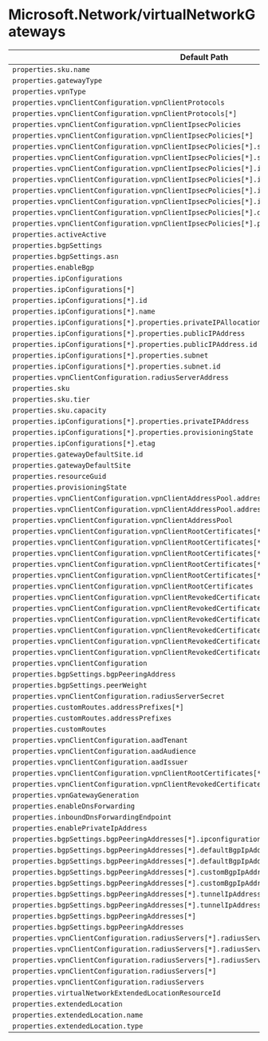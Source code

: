 # Microsoft.Network/virtualNetworkGateways

| Default Path | Alias |
|---|---|
| `properties.sku.name` | `Microsoft.Network/virtualNetworkGateways/sku.name` |
| `properties.gatewayType` | `Microsoft.Network/virtualNetworkGateways/gatewayType` |
| `properties.vpnType` | `Microsoft.Network/virtualNetworkGateways/vpnType` |
| `properties.vpnClientConfiguration.vpnClientProtocols` | `Microsoft.Network/virtualNetworkGateways/vpnClientConfiguration.vpnClientProtocols` |
| `properties.vpnClientConfiguration.vpnClientProtocols[*]` | `Microsoft.Network/virtualNetworkGateways/vpnClientConfiguration.vpnClientProtocols[*]` |
| `properties.vpnClientConfiguration.vpnClientIpsecPolicies` | `Microsoft.Network/virtualNetworkGateways/vpnClientConfiguration.vpnClientIpsecPolicies` |
| `properties.vpnClientConfiguration.vpnClientIpsecPolicies[*]` | `Microsoft.Network/virtualNetworkGateways/vpnClientConfiguration.vpnClientIpsecPolicies[*]` |
| `properties.vpnClientConfiguration.vpnClientIpsecPolicies[*].saLifeTimeSeconds` | `Microsoft.Network/virtualNetworkGateways/vpnClientConfiguration.vpnClientIpsecPolicies[*].saLifeTimeSeconds` |
| `properties.vpnClientConfiguration.vpnClientIpsecPolicies[*].saDataSizeKilobytes` | `Microsoft.Network/virtualNetworkGateways/vpnClientConfiguration.vpnClientIpsecPolicies[*].saDataSizeKilobytes` |
| `properties.vpnClientConfiguration.vpnClientIpsecPolicies[*].ipsecEncryption` | `Microsoft.Network/virtualNetworkGateways/vpnClientConfiguration.vpnClientIpsecPolicies[*].ipsecEncryption` |
| `properties.vpnClientConfiguration.vpnClientIpsecPolicies[*].ipsecIntegrity` | `Microsoft.Network/virtualNetworkGateways/vpnClientConfiguration.vpnClientIpsecPolicies[*].ipsecIntegrity` |
| `properties.vpnClientConfiguration.vpnClientIpsecPolicies[*].ikeEncryption` | `Microsoft.Network/virtualNetworkGateways/vpnClientConfiguration.vpnClientIpsecPolicies[*].ikeEncryption` |
| `properties.vpnClientConfiguration.vpnClientIpsecPolicies[*].ikeIntegrity` | `Microsoft.Network/virtualNetworkGateways/vpnClientConfiguration.vpnClientIpsecPolicies[*].ikeIntegrity` |
| `properties.vpnClientConfiguration.vpnClientIpsecPolicies[*].dhGroup` | `Microsoft.Network/virtualNetworkGateways/vpnClientConfiguration.vpnClientIpsecPolicies[*].dhGroup` |
| `properties.vpnClientConfiguration.vpnClientIpsecPolicies[*].pfsGroup` | `Microsoft.Network/virtualNetworkGateways/vpnClientConfiguration.vpnClientIpsecPolicies[*].pfsGroup` |
| `properties.activeActive` | `Microsoft.Network/virtualNetworkGateways/activeActive` |
| `properties.bgpSettings` | `Microsoft.Network/virtualNetworkGateways/bgpSettings` |
| `properties.bgpSettings.asn` | `Microsoft.Network/virtualNetworkGateways/bgpSettings.asn` |
| `properties.enableBgp` | `Microsoft.Network/virtualNetworkGateways/enableBgp` |
| `properties.ipConfigurations` | `Microsoft.Network/virtualNetworkGateways/ipConfigurations` |
| `properties.ipConfigurations[*]` | `Microsoft.Network/virtualNetworkGateways/ipConfigurations[*]` |
| `properties.ipConfigurations[*].id` | `Microsoft.Network/virtualNetworkGateways/ipConfigurations[*].id` |
| `properties.ipConfigurations[*].name` | `Microsoft.Network/virtualNetworkGateways/ipConfigurations[*].name` |
| `properties.ipConfigurations[*].properties.privateIPAllocationMethod` | `Microsoft.Network/virtualNetworkGateways/ipConfigurations[*].privateIPAllocationMethod` |
| `properties.ipConfigurations[*].properties.publicIPAddress` | `Microsoft.Network/virtualNetworkGateways/ipConfigurations[*].publicIPAddress` |
| `properties.ipConfigurations[*].properties.publicIPAddress.id` | `Microsoft.Network/virtualNetworkGateways/ipConfigurations[*].publicIPAddress.id` |
| `properties.ipConfigurations[*].properties.subnet` | `Microsoft.Network/virtualNetworkGateways/ipConfigurations[*].subnet` |
| `properties.ipConfigurations[*].properties.subnet.id` | `Microsoft.Network/virtualNetworkGateways/ipConfigurations[*].subnet.id` |
| `properties.vpnClientConfiguration.radiusServerAddress` | `Microsoft.Network/virtualNetworkGateways/vpnClientConfiguration.radiusServerAddress` |
| `properties.sku` | `Microsoft.Network/virtualNetworkGateways/sku` |
| `properties.sku.tier` | `Microsoft.Network/virtualNetworkGateways/sku.tier` |
| `properties.sku.capacity` | `Microsoft.Network/virtualNetworkGateways/sku.capacity` |
| `properties.ipConfigurations[*].properties.privateIPAddress` | `Microsoft.Network/virtualNetworkGateways/ipConfigurations[*].privateIPAddress` |
| `properties.ipConfigurations[*].properties.provisioningState` | `Microsoft.Network/virtualNetworkGateways/ipConfigurations[*].provisioningState` |
| `properties.ipConfigurations[*].etag` | `Microsoft.Network/virtualNetworkGateways/ipConfigurations[*].etag` |
| `properties.gatewayDefaultSite.id` | `Microsoft.Network/virtualNetworkGateways/gatewayDefaultSite.id` |
| `properties.gatewayDefaultSite` | `Microsoft.Network/virtualNetworkGateways/gatewayDefaultSite` |
| `properties.resourceGuid` | `Microsoft.Network/virtualNetworkGateways/resourceGuid` |
| `properties.provisioningState` | `Microsoft.Network/virtualNetworkGateways/provisioningState` |
| `properties.vpnClientConfiguration.vpnClientAddressPool.addressPrefixes[*]` | `Microsoft.Network/virtualNetworkGateways/vpnClientConfiguration.vpnClientAddressPool.addressPrefixes[*]` |
| `properties.vpnClientConfiguration.vpnClientAddressPool.addressPrefixes` | `Microsoft.Network/virtualNetworkGateways/vpnClientConfiguration.vpnClientAddressPool.addressPrefixes` |
| `properties.vpnClientConfiguration.vpnClientAddressPool` | `Microsoft.Network/virtualNetworkGateways/vpnClientConfiguration.vpnClientAddressPool` |
| `properties.vpnClientConfiguration.vpnClientRootCertificates[*].properties.publicCertData` | `Microsoft.Network/virtualNetworkGateways/vpnClientConfiguration.vpnClientRootCertificates[*].publicCertData` |
| `properties.vpnClientConfiguration.vpnClientRootCertificates[*].properties.provisioningState` | `Microsoft.Network/virtualNetworkGateways/vpnClientConfiguration.vpnClientRootCertificates[*].provisioningState` |
| `properties.vpnClientConfiguration.vpnClientRootCertificates[*].name` | `Microsoft.Network/virtualNetworkGateways/vpnClientConfiguration.vpnClientRootCertificates[*].name` |
| `properties.vpnClientConfiguration.vpnClientRootCertificates[*].etag` | `Microsoft.Network/virtualNetworkGateways/vpnClientConfiguration.vpnClientRootCertificates[*].etag` |
| `properties.vpnClientConfiguration.vpnClientRootCertificates[*]` | `Microsoft.Network/virtualNetworkGateways/vpnClientConfiguration.vpnClientRootCertificates[*]` |
| `properties.vpnClientConfiguration.vpnClientRootCertificates` | `Microsoft.Network/virtualNetworkGateways/vpnClientConfiguration.vpnClientRootCertificates` |
| `properties.vpnClientConfiguration.vpnClientRevokedCertificates[*].properties.thumbprint` | `Microsoft.Network/virtualNetworkGateways/vpnClientConfiguration.vpnClientRevokedCertificates[*].thumbprint` |
| `properties.vpnClientConfiguration.vpnClientRevokedCertificates[*].properties.provisioningState` | `Microsoft.Network/virtualNetworkGateways/vpnClientConfiguration.vpnClientRevokedCertificates[*].provisioningState` |
| `properties.vpnClientConfiguration.vpnClientRevokedCertificates[*].name` | `Microsoft.Network/virtualNetworkGateways/vpnClientConfiguration.vpnClientRevokedCertificates[*].name` |
| `properties.vpnClientConfiguration.vpnClientRevokedCertificates[*].etag` | `Microsoft.Network/virtualNetworkGateways/vpnClientConfiguration.vpnClientRevokedCertificates[*].etag` |
| `properties.vpnClientConfiguration.vpnClientRevokedCertificates[*]` | `Microsoft.Network/virtualNetworkGateways/vpnClientConfiguration.vpnClientRevokedCertificates[*]` |
| `properties.vpnClientConfiguration.vpnClientRevokedCertificates` | `Microsoft.Network/virtualNetworkGateways/vpnClientConfiguration.vpnClientRevokedCertificates` |
| `properties.vpnClientConfiguration` | `Microsoft.Network/virtualNetworkGateways/vpnClientConfiguration` |
| `properties.bgpSettings.bgpPeeringAddress` | `Microsoft.Network/virtualNetworkGateways/bgpSettings.bgpPeeringAddress` |
| `properties.bgpSettings.peerWeight` | `Microsoft.Network/virtualNetworkGateways/bgpSettings.peerWeight` |
| `properties.vpnClientConfiguration.radiusServerSecret` | `Microsoft.Network/virtualNetworkGateways/vpnClientConfiguration.radiusServerSecret` |
| `properties.customRoutes.addressPrefixes[*]` | `Microsoft.Network/virtualNetworkGateways/customRoutes.addressPrefixes[*]` |
| `properties.customRoutes.addressPrefixes` | `Microsoft.Network/virtualNetworkGateways/customRoutes.addressPrefixes` |
| `properties.customRoutes` | `Microsoft.Network/virtualNetworkGateways/customRoutes` |
| `properties.vpnClientConfiguration.aadTenant` | `Microsoft.Network/virtualNetworkGateways/vpnClientConfiguration.aadTenant` |
| `properties.vpnClientConfiguration.aadAudience` | `Microsoft.Network/virtualNetworkGateways/vpnClientConfiguration.aadAudience` |
| `properties.vpnClientConfiguration.aadIssuer` | `Microsoft.Network/virtualNetworkGateways/vpnClientConfiguration.aadIssuer` |
| `properties.vpnClientConfiguration.vpnClientRootCertificates[*].id` | `Microsoft.Network/virtualNetworkGateways/vpnClientConfiguration.vpnClientRootCertificates[*].id` |
| `properties.vpnClientConfiguration.vpnClientRevokedCertificates[*].id` | `Microsoft.Network/virtualNetworkGateways/vpnClientConfiguration.vpnClientRevokedCertificates[*].id` |
| `properties.vpnGatewayGeneration` | `Microsoft.Network/virtualNetworkGateways/vpnGatewayGeneration` |
| `properties.enableDnsForwarding` | `Microsoft.Network/virtualNetworkGateways/enableDnsForwarding` |
| `properties.inboundDnsForwardingEndpoint` | `Microsoft.Network/virtualNetworkGateways/inboundDnsForwardingEndpoint` |
| `properties.enablePrivateIpAddress` | `Microsoft.Network/virtualNetworkGateways/enablePrivateIpAddress` |
| `properties.bgpSettings.bgpPeeringAddresses[*].ipconfigurationId` | `Microsoft.Network/virtualNetworkGateways/bgpSettings.bgpPeeringAddresses[*].ipconfigurationId` |
| `properties.bgpSettings.bgpPeeringAddresses[*].defaultBgpIpAddresses[*]` | `Microsoft.Network/virtualNetworkGateways/bgpSettings.bgpPeeringAddresses[*].defaultBgpIpAddresses[*]` |
| `properties.bgpSettings.bgpPeeringAddresses[*].defaultBgpIpAddresses` | `Microsoft.Network/virtualNetworkGateways/bgpSettings.bgpPeeringAddresses[*].defaultBgpIpAddresses` |
| `properties.bgpSettings.bgpPeeringAddresses[*].customBgpIpAddresses[*]` | `Microsoft.Network/virtualNetworkGateways/bgpSettings.bgpPeeringAddresses[*].customBgpIpAddresses[*]` |
| `properties.bgpSettings.bgpPeeringAddresses[*].customBgpIpAddresses` | `Microsoft.Network/virtualNetworkGateways/bgpSettings.bgpPeeringAddresses[*].customBgpIpAddresses` |
| `properties.bgpSettings.bgpPeeringAddresses[*].tunnelIpAddresses[*]` | `Microsoft.Network/virtualNetworkGateways/bgpSettings.bgpPeeringAddresses[*].tunnelIpAddresses[*]` |
| `properties.bgpSettings.bgpPeeringAddresses[*].tunnelIpAddresses` | `Microsoft.Network/virtualNetworkGateways/bgpSettings.bgpPeeringAddresses[*].tunnelIpAddresses` |
| `properties.bgpSettings.bgpPeeringAddresses[*]` | `Microsoft.Network/virtualNetworkGateways/bgpSettings.bgpPeeringAddresses[*]` |
| `properties.bgpSettings.bgpPeeringAddresses` | `Microsoft.Network/virtualNetworkGateways/bgpSettings.bgpPeeringAddresses` |
| `properties.vpnClientConfiguration.radiusServers[*].radiusServerAddress` | `Microsoft.Network/virtualNetworkGateways/vpnClientConfiguration.radiusServers[*].radiusServerAddress` |
| `properties.vpnClientConfiguration.radiusServers[*].radiusServerScore` | `Microsoft.Network/virtualNetworkGateways/vpnClientConfiguration.radiusServers[*].radiusServerScore` |
| `properties.vpnClientConfiguration.radiusServers[*].radiusServerSecret` | `Microsoft.Network/virtualNetworkGateways/vpnClientConfiguration.radiusServers[*].radiusServerSecret` |
| `properties.vpnClientConfiguration.radiusServers[*]` | `Microsoft.Network/virtualNetworkGateways/vpnClientConfiguration.radiusServers[*]` |
| `properties.vpnClientConfiguration.radiusServers` | `Microsoft.Network/virtualNetworkGateways/vpnClientConfiguration.radiusServers` |
| `properties.virtualNetworkExtendedLocationResourceId` | `Microsoft.Network/virtualnetworkgateways/virtualNetworkExtendedLocationResourceId` |
| `properties.extendedLocation` | `Microsoft.Network/virtualnetworkgateways/extendedLocation` |
| `properties.extendedLocation.name` | `Microsoft.Network/virtualnetworkgateways/extendedLocation.name` |
| `properties.extendedLocation.type` | `Microsoft.Network/virtualnetworkgateways/extendedLocation.type` |

